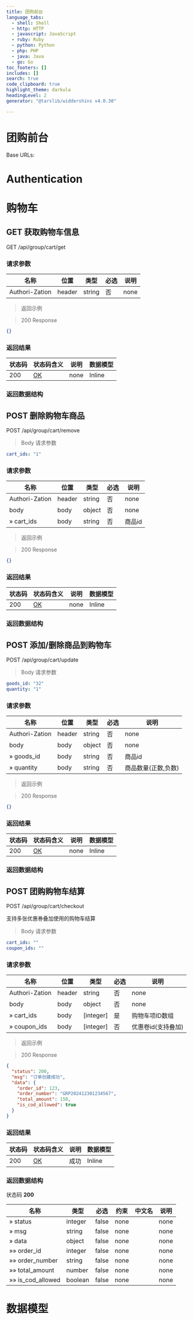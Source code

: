 ```yaml
---
title: 团购前台
language_tabs:
  - shell: Shell
  - http: HTTP
  - javascript: JavaScript
  - ruby: Ruby
  - python: Python
  - php: PHP
  - java: Java
  - go: Go
toc_footers: []
includes: []
search: true
code_clipboard: true
highlight_theme: darkula
headingLevel: 2
generator: "@tarslib/widdershins v4.0.30"

---
```


# 团购前台

Base URLs:

# Authentication

# 购物车

## GET 获取购物车信息

GET /api/group/cart/get

### 请求参数

|名称|位置|类型|必选|说明|
|---|---|---|---|---|
|Authori-Zation|header|string| 否 |none|

> 返回示例

> 200 Response

```json
{}
```

### 返回结果

|状态码|状态码含义|说明|数据模型|
|---|---|---|---|
|200|[OK](https://tools.ietf.org/html/rfc7231#section-6.3.1)|none|Inline|

### 返回数据结构

## POST 删除购物车商品

POST /api/group/cart/remove

> Body 请求参数

```yaml
cart_ids: "1"

```

### 请求参数

|名称|位置|类型|必选|说明|
|---|---|---|---|---|
|Authori-Zation|header|string| 否 |none|
|body|body|object| 否 |none|
|» cart_ids|body|string| 否 |商品id|

> 返回示例

> 200 Response

```json
{}
```

### 返回结果

|状态码|状态码含义|说明|数据模型|
|---|---|---|---|
|200|[OK](https://tools.ietf.org/html/rfc7231#section-6.3.1)|none|Inline|

### 返回数据结构

## POST 添加/删除商品到购物车

POST /api/group/cart/update

> Body 请求参数

```yaml
goods_id: "32"
quantity: "1"

```

### 请求参数

|名称|位置|类型|必选|说明|
|---|---|---|---|---|
|Authori-Zation|header|string| 否 |none|
|body|body|object| 否 |none|
|» goods_id|body|string| 否 |商品id|
|» quantity|body|string| 否 |商品数量(正数,负数)|

> 返回示例

> 200 Response

```json
{}
```

### 返回结果

|状态码|状态码含义|说明|数据模型|
|---|---|---|---|
|200|[OK](https://tools.ietf.org/html/rfc7231#section-6.3.1)|none|Inline|

### 返回数据结构

## POST 团购购物车结算

POST /api/group/cart/checkout

支持多张优惠券叠加使用的购物车结算

> Body 请求参数

```yaml
cart_ids: ""
coupon_ids: ""

```

### 请求参数

|名称|位置|类型|必选|说明|
|---|---|---|---|---|
|Authori-Zation|header|string| 否 |none|
|body|body|object| 否 |none|
|» cart_ids|body|[integer]| 是 |购物车项ID数组|
|» coupon_ids|body|[integer]| 否 |优惠卷id(支持叠加)|

> 返回示例

> 200 Response

```json
{
  "status": 200,
  "msg": "订单创建成功",
  "data": {
    "order_id": 123,
    "order_number": "GRP202412301234567",
    "total_amount": 150,
    "is_cod_allowed": true
  }
}
```

### 返回结果

|状态码|状态码含义|说明|数据模型|
|---|---|---|---|
|200|[OK](https://tools.ietf.org/html/rfc7231#section-6.3.1)|成功|Inline|

### 返回数据结构

状态码 **200**

|名称|类型|必选|约束|中文名|说明|
|---|---|---|---|---|---|
|» status|integer|false|none||none|
|» msg|string|false|none||none|
|» data|object|false|none||none|
|»» order_id|integer|false|none||none|
|»» order_number|string|false|none||none|
|»» total_amount|number|false|none||none|
|»» is_cod_allowed|boolean|false|none||none|

# 数据模型

